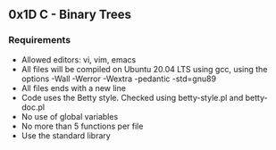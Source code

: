 ## 0x1D C - Binary Trees

### Requirements
- Allowed editors: vi, vim, emacs
- All files will be compiled on Ubuntu 20.04 LTS using gcc, using the options -Wall -Werror -Wextra -pedantic -std=gnu89
- All files ends with a new line
- Code uses the Betty style. Checked using betty-style.pl and betty-doc.pl
- No use of global variables
- No more than 5 functions per file
- Use the standard library
